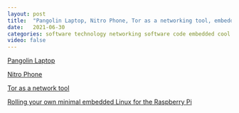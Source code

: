 ```yaml
---
layout: post
title:  "Pangolin Laptop, Nitro Phone, Tor as a networking tool, embedded linux on a Pi"
date:   2021-06-30
categories: software technology networking software code embedded cool learning phone laptop
video: false
---
```


[Pangolin Laptop](//system76.com/laptops/pangolin)

[Nitro Phone](//www.nitrokey.com/news/2021/nitrophone-most-secure-android-planet)

[Tor as a network tool](//www.jamieweb.net/blog/tor-is-a-great-sysadmin-tool/)

[Rolling your own minimal embedded Linux for the Raspberry Pi](//kevinboone.me/pi_minimal.html?i=1)